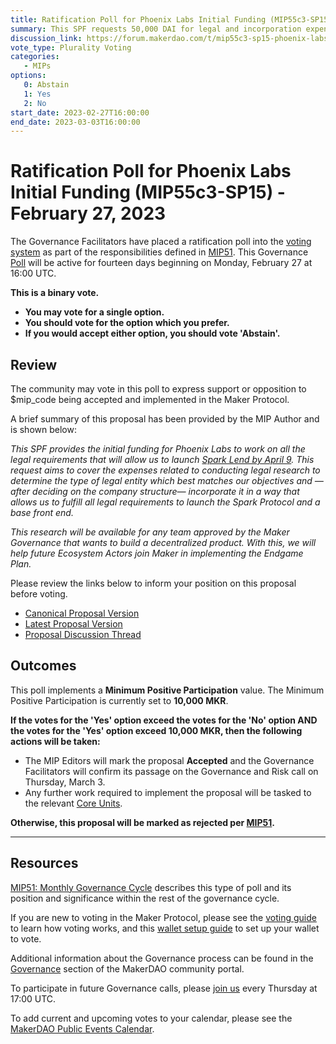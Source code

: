 ```yaml
---
title: Ratification Poll for Phoenix Labs Initial Funding (MIP55c3-SP15) - February 27, 2023
summary: This SPF requests 50,000 DAI for legal and incorporation expenses of Phoenix Labs, an R&D company focused on creating new products for MakerDAO.
discussion_link: https://forum.makerdao.com/t/mip55c3-sp15-phoenix-labs-initial-funding-spf/19733
vote_type: Plurality Voting
categories:
   - MIPs
options:
   0: Abstain
   1: Yes
   2: No
start_date: 2023-02-27T16:00:00
end_date: 2023-03-03T16:00:00
---
```

# Ratification Poll for Phoenix Labs Initial Funding (MIP55c3-SP15) - February 27, 2023

The Governance Facilitators have placed a ratification poll into the [voting system](https://vote.makerdao.com/polling) as part of the responsibilities defined in [MIP51](https://mips.makerdao.com/mips/details/MIP51). This Governance [Poll](https://community-development.makerdao.com/en/learn/governance/on-chain-gov) will be active for fourteen days beginning on Monday, February 27 at 16:00 UTC.

**This is a binary vote.**
- **You may vote for a single option.**
- **You should vote for the option which you prefer.**
- **If you would accept either option, you should vote 'Abstain'.**

## Review

The community may vote in this poll to express support or opposition to $mip_code being accepted and implemented in the Maker Protocol.

A brief summary of this proposal has been provided by the MIP Author and is shown below:

*This SPF provides the initial funding for Phoenix Labs to work on all the legal requirements that will allow us to launch [Spark Lend by April 9](https://forum.makerdao.com/t/announcing-phoenix-labs-and-spark-protocol/19731). This request aims to cover the expenses related to conducting legal research to determine the type of legal entity which best matches our objectives and —after deciding on the company structure— incorporate it in a way that allows us to fulfill all legal requirements to launch the Spark Protocol and a base front end.*

*This research will be available for any team approved by the Maker Governance that wants to build a decentralized product. With this, we will help future Ecosystem Actors join Maker in implementing the Endgame Plan.*

Please review the links below to inform your position on this proposal before voting.
* [Canonical Proposal Version](https://github.com/makerdao/mips/blob/a0afd9cc462b5e4ca46952550c06beb33c31c9f2/MIP55/MIP55c3-Subproposals/MIP55c3-SP15.md)
* [Latest Proposal Version](https://mips.makerdao.com/mips/details/MIP55c3SP15)
* [Proposal Discussion Thread](https://forum.makerdao.com/t/mip55c3-sp15-phoenix-labs-initial-funding-spf/19733)

## Outcomes

This poll implements a **Minimum Positive Participation** value. The Minimum Positive Participation is currently set to **10,000 MKR**.

**If the votes for the 'Yes' option exceed the votes for the 'No' option AND the votes for the 'Yes' option exceed 10,000 MKR, then the following actions will be taken:**
* The MIP Editors will mark the proposal **Accepted** and the Governance Facilitators will confirm its passage on the Governance and Risk call on Thursday, March 3.
* Any further work required to implement the proposal will be tasked to the relevant [Core Units](https://mips.makerdao.com/mips/details/MIP38#mip38c2-core-unit-state).

**Otherwise, this proposal will be marked as rejected per [MIP51](https://mips.makerdao.com/mips/details/MIP51#mip51c2-ratification-poll).**

---

## Resources

[MIP51: Monthly Governance Cycle](https://mips.makerdao.com/mips/details/MIP51) describes this type of poll and its position and significance within the rest of the governance cycle.

If you are new to voting in the Maker Protocol, please see the [voting guide](https://community-development.makerdao.com/en/learn/governance/how-voting-works/) to learn how voting works, and this [wallet setup guide](https://community-development.makerdao.com/en/learn/governance/voting-setup/) to set up your wallet to vote.

Additional information about the Governance process can be found in the [Governance](https://community-development.makerdao.com/en/learn/governance) section of the MakerDAO community portal.

To participate in future Governance calls, please [join us](https://github.com/makerdao/community/tree/master/governance/governance-and-risk-meetings) every Thursday at 17:00 UTC.

To add current and upcoming votes to your calendar, please see the [MakerDAO Public Events Calendar](https://calendar.google.com/calendar/embed?src=makerdao.com_3efhm2ghipksegl009ktniomdk%40group.calendar.google.com&ctz=UTC&mode=week&showCalendars=0&showPrint=0).

